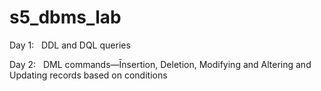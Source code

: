 # s5_dbms_lab
<p>Day 1: &nbsp; DDL and DQL queries</p>
<p>Day 2: &nbsp; DML commands—Īnsertion, Deletion, Modifying and Altering and Updating records based on conditions</p>
